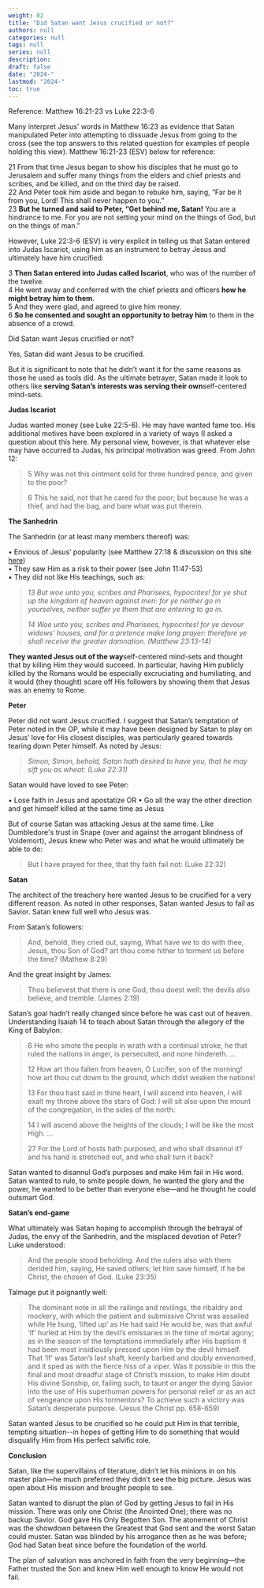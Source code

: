 ```yaml
---
weight: 02
title: "Did Satan want Jesus crucified or not?"
authors: null
categories: null
tags: null
series: null
description: 
draft: false
date: "2024-"
lastmod: "2024-"
toc: true
---
```

Reference:  Matthew 16:21-23 vs Luke 22:3-6
<!--more-->

 


Many interpret Jesus' words in Matthew 16:23 as evidence that Satan manipulated Peter into attempting to dissuade Jesus from going to the cross (see the top answers to this related question for examples of people holding this view). Matthew 16:21-23 (ESV) below for reference:

<div class = "quote">

21 From that time Jesus began to show his disciples that he must go to Jerusalem and suffer many things from the elders and chief priests and scribes, and be killed, and on the third day be raised.  
22 And Peter took him aside and began to rebuke him, saying, “Far be it from you, Lord! This shall never happen to you.”   
23 <b>But he turned and said to Peter, “Get behind me, Satan!</b> You are a hindrance to me. For you are not setting your mind on the things of God, but on the things of man.”
</div>

However, Luke 22:3-6 (ESV) is very explicit in telling us that Satan entered into Judas Iscariot, using him as an instrument to betray Jesus and ultimately have him crucified:

<div class = "quote">

3 <b>Then Satan entered into Judas called Iscariot</b>, who was of the number of the twelve.   
4 He went away and conferred with the chief priests and officers <b>how he might betray him to them</b>.   
5 And they were glad, and agreed to give him money.   
6 <b>So he consented and sought an opportunity to betray him</b> to them in the absence of a crowd.
</div>

Did Satan want Jesus crucified or not?

Yes, Satan did want Jesus to be crucified.

But it is significant to note that he didn’t want it for the same reasons as those he used as tools did. As the ultimate betrayer, Satan made it look to others like <b>serving Satan’s interests was serving their own</b><label for="interest" class="margin-toggle sidenote-number"></label><span class="sidenote">self-centered mind-sets</span>.

<b>Judas Iscariot</b>

Judas wanted money (see Luke 22:5-6). He may have wanted fame too. His additional motives have been explored in a variety of ways (I asked a question about this here. My personal view, however, is that whatever else may have occurred to Judas, his principal motivation was greed. From John 12:

> 5 Why was not this ointment sold for three hundred pence, and given to the poor?
> 
> 6 This he said, not that he cared for the poor; but because he was a thief, and had the bag, and bare what was put therein.

<b>The Sanhedrin</b>

The Sanhedrin (or at least many members thereof) was:

•   Envious of Jesus’ popularity (see Matthew 27:18 & discussion on this site [here](https://hermeneutics.stackexchange.com/questions/58594/why-did-pilate-refer-to-jesus-as-christ-messiah))  
•   They saw Him as a risk to their power (see John 11:47-53)  
•   They did not like His teachings, such as:

> <i>13 But woe unto you, scribes and Pharisees, hypocrites! for ye shut up the kingdom of heaven against men: for ye neither go in yourselves, neither suffer ye them that are entering to go in.
> 
> 14 Woe unto you, scribes and Pharisees, hypocrites! for ye devour widows’ houses, and for a pretence make long prayer: therefore ye shall receive the greater damnation. (Matthew 23:13-14)</i>

<b>They wanted Jesus out of the way</b><label for="" class="margin-toggle sidenote-number"></label><span class="sidenote">self-centered mind-sets</span> and thought that by killing Him they would succeed. In particular, having Him publicly killed by the Romans would be especially excruciating and humiliating, and it would (they thought) scare off His followers by showing them that Jesus was an enemy to Rome.

<b>Peter</b>

Peter did not want Jesus crucified. I suggest that Satan’s temptation of Peter noted in the OP, while it may have been designed by Satan to play on Jesus’ love for His closest disciples, was particularly geared towards tearing down Peter himself. As noted by Jesus:

> <i>Simon, Simon, behold, Satan hath desired to have you, that he may sift you as wheat: (Luke 22:31)</i>

Satan would have loved to see Peter:

•   Lose faith in Jesus and apostatize OR
•   Go all the way the other direction and get himself killed at the same time as Jesus

But of course Satan was attacking Jesus at the same time. Like Dumbledore's trust in Snape (over and against the arrogant blindness of Voldemort), Jesus knew who Peter was and what he would ultimately be able to do:

> But I have prayed for thee, that thy faith fail not: (Luke 22:32)

<b>Satan</b>

The architect of the treachery here wanted Jesus to be crucified for a very different reason. As noted in other responses, Satan wanted Jesus to fail as Savior. Satan knew full well who Jesus was.

From Satan’s followers:

> And, behold, they cried out, saying, What have we to do with thee, Jesus, thou Son of God? art thou come hither to torment us before the time? (Mathew 8:29)

And the great insight by James:

> Thou believest that there is one God; thou doest well: the devils also believe, and tremble. (James 2:19)

Satan’s goal hadn’t really changed since before he was cast out of heaven. Understanding Isaiah 14 to teach about Satan through the allegory of the King of Babylon:

> 6 He who smote the people in wrath with a continual stroke, he that ruled the nations in anger, is persecuted, and none hindereth. …
> 
> 12 How art thou fallen from heaven, O Lucifer, son of the morning! how art thou cut down to the ground, which didst weaken the nations!
> 
> 13 For thou hast said in thine heart, I will ascend into heaven, I will exalt my throne above the stars of God: I will sit also upon the mount of the congregation, in the sides of the north:
> 
> 14 I will ascend above the heights of the clouds; I will be like the most High. …
> 
> 27 For the Lord of hosts hath purposed, and who shall disannul it? and his hand is stretched out, and who shall turn it back?

Satan wanted to disannul God’s purposes and make Him fail in His word. Satan wanted to rule, to smite people down, he wanted the glory and the power, he wanted to be better than everyone else—and he thought he could outsmart God.

<b>Satan’s end-game</b>

What ultimately was Satan hoping to accomplish through the betrayal of Judas, the envy of the Sanhedrin, and the misplaced devotion of Peter? Luke understood:

> And the people stood beholding. And the rulers also with them derided him, saying, He saved others; let him save himself, if he be Christ, the chosen of God. (Luke 23:35)

Talmage put it poignantly well:

> The dominant note in all the railings and revilings, the ribaldry and mockery, with which the patient and submissive Christ was assailed while He hung, ‘lifted up’ as He had said He would be, was that awful ‘If’ hurled at Him by the devil’s emissaries in the time of mortal agony; as in the season of the temptations immediately after His baptism it had been most insidiously pressed upon Him by the devil himself. That ‘If’ was Satan’s last shaft, keenly barbed and doubly envenomed, and it sped as with the fierce hiss of a viper. Was it possible in this the final and most dreadful stage of Christ’s mission, to make Him doubt His divine Sonship, or, failing such, to taunt or anger the dying Savior into the use of His superhuman powers for personal relief or as an act of vengeance upon His tormentors? To achieve such a victory was Satan’s desperate purpose. (Jesus the Christ pp. 658-659)

Satan wanted Jesus to be crucified so he could put Him in that terrible, tempting situation--in hopes of getting Him to do something that would disqualify Him from His perfect salvific role.

<b>Conclusion</b>

Satan, like the supervillains of literature, didn’t let his minions in on his master plan—he much preferred they didn’t see the big picture. Jesus was open about His mission and brought people to see.

Satan wanted to disrupt the plan of God by getting Jesus to fail in His mission. There was only one Christ (the Anointed One); there was no backup Savior. God gave His Only Begotten Son. The atonement of Christ was the showdown between the Greatest that God sent and the worst Satan could muster. Satan was blinded by his arrogance then as he was before; God had Satan beat since before the foundation of the world.

The plan of salvation was anchored in faith from the very beginning—the Father trusted the Son and knew Him well enough to know He would not fail.